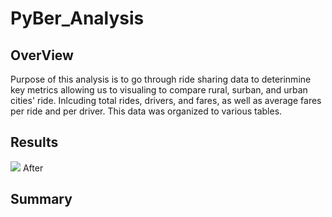 # PyBer_Analysis
## OverView
Purpose of this analysis is to go through ride sharing data to deterinmine key metrics allowing us to visualing to compare rural, surban, and urban cities' ride. Inlcuding total rides, drivers, and fares, as well as average fares per ride and per driver. This data was organized to various tables.
## Results
![](Challenge_fare_summary.png)
After 
## Summary
